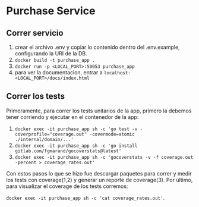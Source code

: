 # Purchase Service

## Correr servicio
1) crear el archivo .env y copiar lo contenido dentro del .env.example, configurando la URI de la DB.
2) `docker build -t purchase_app .`
3) `docker run -p <LOCAL_PORT>:50053 purchase_app`
4) para ver la documentacion, entrar a `localhost:<LOCAL_PORT>/docs/index.html`

## Correr los tests
Primeramente, para correr los tests unitarios de la app, primero la debemos tener corriendo y ejecutar en el contenedor de la app:
1. `docker exec -it purchase_app sh -c 'go test -v -coverprofile="coverage.out" -covermode=atomic ./internal/domain/...'`
2. `docker exec -it purchase_app sh -c 'go install gitlab.com/fgmarand/gocoverstats@latest'`
3. `docker exec -it purchase_app sh -c 'gocoverstats -v -f coverage.out -percent > coverage_rates.out'`

Con estos pasos lo que se hizo fue descargar paquetes para correr y medir los tests con coverage(1,2) y generar un reporte de coverage(3). Por último, para visualizar el coverage de los tests corremos:

`docker exec -it purchase_app sh -c 'cat coverage_rates.out'`.
